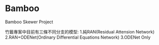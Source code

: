 # Bamboo
Bamboo Skewer Project

竹籤專案中目前有三條不同分支的模型:
1.純RAN(Residual Attension Network)
2.RAN+ODENet(Ordinary Differential Equations Network)
3.ODENet Only
